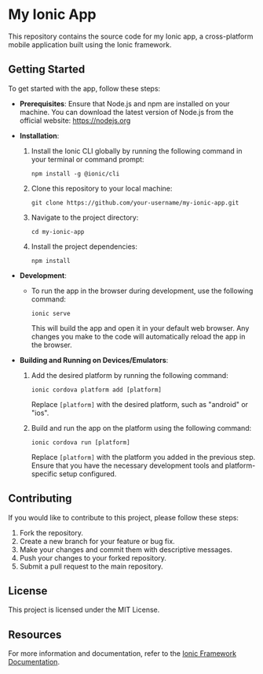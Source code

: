 # My Ionic App

This repository contains the source code for my Ionic app, a cross-platform mobile application built using the Ionic framework. 

## Getting Started

To get started with the app, follow these steps:

- **Prerequisites**: Ensure that Node.js and npm are installed on your machine. You can download the latest version of Node.js from the official website: https://nodejs.org

- **Installation**: 
  1. Install the Ionic CLI globally by running the following command in your terminal or command prompt:
     ```
     npm install -g @ionic/cli
     ```

  2. Clone this repository to your local machine:
     ```
     git clone https://github.com/your-username/my-ionic-app.git
     ```

  3. Navigate to the project directory:
     ```
     cd my-ionic-app
     ```

  4. Install the project dependencies:
     ```
     npm install
     ```

- **Development**: 
  - To run the app in the browser during development, use the following command:
    ```
    ionic serve
    ```
    This will build the app and open it in your default web browser. Any changes you make to the code will automatically reload the app in the browser.

- **Building and Running on Devices/Emulators**: 
  1. Add the desired platform by running the following command:
     ```
     ionic cordova platform add [platform]
     ```
     Replace `[platform]` with the desired platform, such as "android" or "ios".

  2. Build and run the app on the platform using the following command:
     ```
     ionic cordova run [platform]
     ```
     Replace `[platform]` with the platform you added in the previous step. Ensure that you have the necessary development tools and platform-specific setup configured.

## Contributing

If you would like to contribute to this project, please follow these steps:

1. Fork the repository.
2. Create a new branch for your feature or bug fix.
3. Make your changes and commit them with descriptive messages.
4. Push your changes to your forked repository.
5. Submit a pull request to the main repository.

## License

This project is licensed under the MIT License.

## Resources

For more information and documentation, refer to the [Ionic Framework Documentation](https://ionicframework.com/docs).



